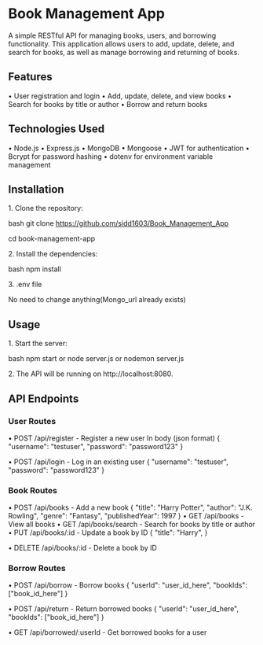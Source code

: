# Book Management App

A simple RESTful API for managing books, users, and borrowing functionality. This application allows users to add, update, delete, and search for books, as well as manage borrowing and returning of books.

## Features

•⁠  ⁠User registration and login
•⁠  ⁠Add, update, delete, and view books
•⁠  ⁠Search for books by title or author
•⁠  ⁠Borrow and return books

## Technologies Used

•⁠  ⁠Node.js
•⁠  ⁠Express.js
•⁠  ⁠MongoDB
•⁠  ⁠Mongoose
•⁠  ⁠JWT for authentication
•⁠  ⁠Bcrypt for password hashing
•⁠  ⁠dotenv for environment variable management

## Installation

1.⁠ ⁠Clone the repository:

   bash
   git clone https://github.com/sidd1603/Book_Management_App
   
   cd book-management-app
   

2.⁠ ⁠Install the dependencies:

   bash
   npm install
   
3.⁠ ⁠.env file
    
   No need to change anything(Mongo_url already exists)
 

## Usage

1.⁠ ⁠Start the server:

   bash
   npm start or node server.js or nodemon server.js
   

2.⁠ ⁠The API will be running on http://localhost:8080.

## API Endpoints

### User Routes

•⁠  ⁠POST /api/register - Register a new user
In body (json format)
{
  "username": "testuser",
  "password": "password123"
}

•⁠  ⁠POST /api/login - Log in an existing user
{
  "username": "testuser",
  "password": "password123"
}


### Book Routes

•⁠  ⁠POST /api/books - Add a new book
{
  "title": "Harry Potter",
  "author": "J.K. Rowling",
  "genre": "Fantasy",
  "publishedYear": 1997
}
•⁠  ⁠GET /api/books - View all books
•⁠  ⁠GET /api/books/search - Search for books by title or author
•⁠  ⁠PUT /api/books/:id - Update a book by ID
{
  "title": "Harry",
}

•⁠  ⁠DELETE /api/books/:id - Delete a book by ID

### Borrow Routes

•⁠  ⁠POST /api/borrow - Borrow books
{
  "userId": "user_id_here",
  "bookIds": ["book_id_here"]
}

•⁠  ⁠POST /api/return - Return borrowed books
{
  "userId": "user_id_here",
  "bookIds": ["book_id_here"]
}

•⁠  ⁠GET /api/borrowed/:userId - Get borrowed books for a user
